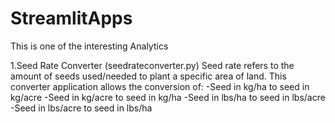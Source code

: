 # StreamlitApps
This is one of the interesting Analytics

1.Seed Rate Converter (seedrateconverter.py) Seed rate refers to the amount of seeds used/needed to plant a specific area of land. 
This converter application allows the conversion of:
-Seed in kg/ha to seed in kg/acre
-Seed in kg/acre to seed in kg/ha
-Seed in lbs/ha to seed in lbs/acre
-Seed in lbs/acre to seed in lbs/ha

